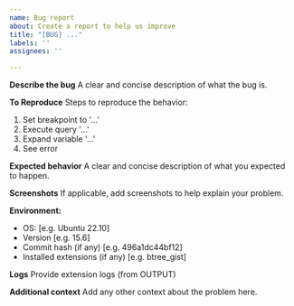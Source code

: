 ```yaml
---
name: Bug report
about: Create a report to help us improve
title: "[BUG] ..."
labels: ''
assignees: ''

---
```


**Describe the bug**
A clear and concise description of what the bug is.

**To Reproduce**
Steps to reproduce the behavior:
1. Set breakpoint to '...'
2. Execute query '...'
3. Expand variable '...'
4. See error

**Expected behavior**
A clear and concise description of what you expected to happen.

**Screenshots**
If applicable, add screenshots to help explain your problem.

**Environment:**
 - OS: [e.g. Ubuntu 22.10]
 - Version [e.g. 15.6]
 - Commit hash (if any) [e.g. 496a1dc44bf12]
 - Installed extensions (if any) [e.g. btree_gist]

**Logs**
Provide extension logs (from OUTPUT)

**Additional context**
Add any other context about the problem here.
